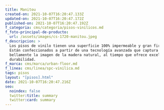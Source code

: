 ```yaml
---
title: Manitou
created-on: 2021-10-07T16:20:47.133Z
updated-on: 2021-10-07T16:20:47.172Z
published-on: 2021-10-07T16:20:47.192Z
f_categoria: cms/categoria/pisos-vinilicos.md
f_foto-principal-de-producto:
  url: /assets/images/cs-1720-manitou.jpeg
f_descripcion: >
  Los pisos de vinilo tienen una superficie 100% impermeable y gran firmeza.
  Están confeccionados a partir de una tecnología avanzada que captura
  bellamente la imagen de la madera natural, al tiempo que ofrece excelente
  durabilidad.
f_marca: cms/marca/urban-floor.md
f_linea: cms/linea/spc-vinilica.md
tags: pisos
layout: "[pisos].html"
date: 2021-10-07T16:20:47.216Z
seo:
  noindex: false
  twitter:title: summary
  twitter:card: summary
---
```

